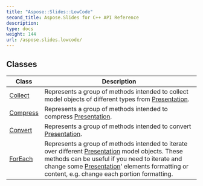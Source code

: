 ```yaml
---
title: "Aspose::Slides::LowCode"
second_title: Aspose.Slides for C++ API Reference
description: 
type: docs
weight: 144
url: /aspose.slides.lowcode/
---
```




## Classes

| Class | Description |
| --- | --- |
| [Collect](./collect/) | Represents a group of methods intended to collect model objects of different types from [Presentation](../aspose.slides/presentation/). |
| [Compress](./compress/) | Represents a group of methods intended to compress [Presentation](../aspose.slides/presentation/). |
| [Convert](./convert/) | Represents a group of methods intended to convert [Presentation](../aspose.slides/presentation/). |
| [ForEach](./foreach/) | Represents a group of methods intended to iterate over different [Presentation](../aspose.slides/presentation/) model objects. These methods can be useful if you need to iterate and change some [Presentation](../aspose.slides/presentation/)' elements formatting or content, e.g. change each portion formatting. |
